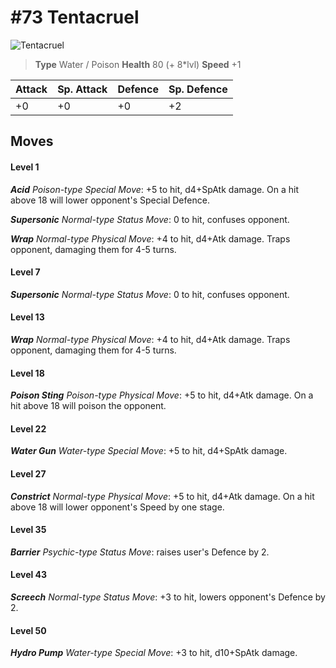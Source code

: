 # #73 Tentacruel


![Tentacruel](https://img.pokemondb.net/sprites/home/normal/1x/tentacruel.png)

> **Type** Water / Poison
> **Health** 80 (+ 8\*lvl)
> **Speed** +1

| Attack | Sp. Attack | Defence | Sp. Defence |
| ------ | ---------- | ------- | ----------- |
| +0 | +0 | +0 | +2 |

## Moves
#### Level 1

***Acid** Poison-type Special Move*: +5 to hit, d4+SpAtk damage. On a hit above 18 will lower opponent's Special Defence.

***Supersonic** Normal-type Status Move*: 0 to hit, confuses opponent.

***Wrap** Normal-type Physical Move*: +4 to hit, d4+Atk damage. Traps opponent, damaging them for 4-5 turns.
#### Level 7

***Supersonic** Normal-type Status Move*: 0 to hit, confuses opponent.
#### Level 13

***Wrap** Normal-type Physical Move*: +4 to hit, d4+Atk damage. Traps opponent, damaging them for 4-5 turns.
#### Level 18

***Poison Sting** Poison-type Physical Move*: +5 to hit, d4+Atk damage. On a hit above 18 will poison the opponent.
#### Level 22

***Water Gun** Water-type Special Move*: +5 to hit, d4+SpAtk damage. 
#### Level 27

***Constrict** Normal-type Physical Move*: +5 to hit, d4+Atk damage. On a hit above 18 will lower opponent's Speed by one stage.
#### Level 35

***Barrier** Psychic-type Status Move*: raises user's Defence by 2.
#### Level 43

***Screech** Normal-type Status Move*: +3 to hit, lowers opponent's Defence by 2.
#### Level 50

***Hydro Pump** Water-type Special Move*: +3 to hit, d10+SpAtk damage. 

